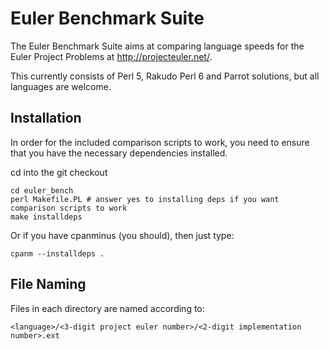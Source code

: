 # Euler Benchmark Suite

The Euler Benchmark Suite aims at comparing language speeds for the Euler
Project Problems at http://projecteuler.net/.

This currently consists of Perl 5, Rakudo Perl 6 and Parrot solutions, but all languages are
welcome.

## Installation

In order for the included comparison scripts to work, you need to
ensure that you have the necessary dependencies installed.

cd into the git checkout

    cd euler_bench
    perl Makefile.PL # answer yes to installing deps if you want comparison scripts to work
    make installdeps

Or if you have cpanminus (you should), then just type:

    cpanm --installdeps .


## File Naming

Files in each directory are named according to:

    <language>/<3-digit project euler number>/<2-digit implementation number>.ext

